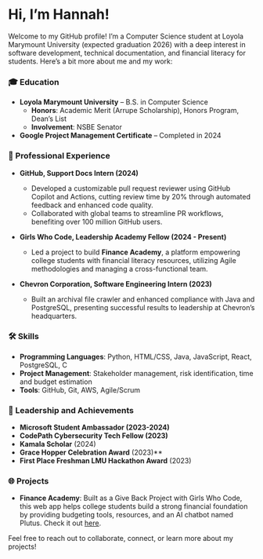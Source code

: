 # Hi, I’m Hannah!

Welcome to my GitHub profile! I’m a Computer Science student at Loyola Marymount University (expected graduation 2026) with a deep interest in software development, technical documentation, and financial literacy for students. Here’s a bit more about me and my work:

### 🎓 Education
- **Loyola Marymount University** – B.S. in Computer Science  
   - **Honors**: Academic Merit (Arrupe Scholarship), Honors Program, Dean’s List
   - **Involvement**: NSBE Senator
- **Google Project Management Certificate** – Completed in 2024

### 💼 Professional Experience
- **GitHub, Support Docs Intern (2024)**
   - Developed a customizable pull request reviewer using GitHub Copilot and Actions, cutting review time by 20% through automated feedback and enhanced code quality.
   - Collaborated with global teams to streamline PR workflows, benefiting over 100 million GitHub users.

- **Girls Who Code, Leadership Academy Fellow (2024 - Present)**
   - Led a project to build **Finance Academy**, a platform empowering college students with financial literacy resources, utilizing Agile methodologies and managing a cross-functional team.

- **Chevron Corporation, Software Engineering Intern (2023)**
   - Built an archival file crawler and enhanced compliance with Java and PostgreSQL, presenting successful results to leadership at Chevron’s headquarters.

### 🛠 Skills
- **Programming Languages**: Python, HTML/CSS, Java, JavaScript, React, PostgreSQL, C
- **Project Management**: Stakeholder management, risk identification, time and budget estimation
- **Tools**: GitHub, Git, AWS, Agile/Scrum

### 🌟 Leadership and Achievements
- **Microsoft Student Ambassador (2023-2024)**
- **CodePath Cybersecurity Tech Fellow (2023)**
- **Kamala Scholar** (2024)
- **Grace Hopper Celebration Award** (2023)**
- **First Place Freshman LMU Hackathon Award** (2023)

### 🌐 Projects
- **Finance Academy**: Built as a Give Back Project with Girls Who Code, this web app helps college students build a strong financial foundation by providing budgeting tools, resources, and an AI chatbot named Plutus. Check it out [here](https://gwc-la.web.app/home).

Feel free to reach out to collaborate, connect, or learn more about my projects!
